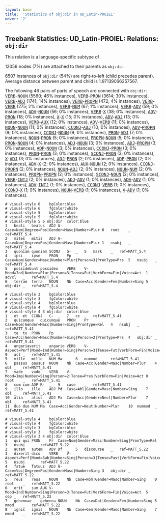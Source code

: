 ```yaml
---
layout: base
title:  'Statistics of obj:dir in UD_Latin-PROIEL'
udver: '2'
---
```


## Treebank Statistics: UD_Latin-PROIEL: Relations: `obj:dir`

This relation is a language-specific subtype of .

12059 nodes (7%) are attached to their parents as `obj:dir`.

6507 instances of `obj:dir` (54%) are right-to-left (child precedes parent).
Average distance between parent and child is 1.97139066257567.

The following 46 pairs of parts of speech are connected with `obj:dir`: <tt><a href="la_proiel-pos-VERB.html">VERB</a></tt>-<tt><a href="la_proiel-pos-NOUN.html">NOUN</a></tt> (5560; 46% instances), <tt><a href="la_proiel-pos-VERB.html">VERB</a></tt>-<tt><a href="la_proiel-pos-PRON.html">PRON</a></tt> (3614; 30% instances), <tt><a href="la_proiel-pos-VERB.html">VERB</a></tt>-<tt><a href="la_proiel-pos-ADJ.html">ADJ</a></tt> (1741; 14% instances), <tt><a href="la_proiel-pos-VERB.html">VERB</a></tt>-<tt><a href="la_proiel-pos-PROPN.html">PROPN</a></tt> (472; 4% instances), <tt><a href="la_proiel-pos-VERB.html">VERB</a></tt>-<tt><a href="la_proiel-pos-VERB.html">VERB</a></tt> (275; 2% instances), <tt><a href="la_proiel-pos-VERB.html">VERB</a></tt>-<tt><a href="la_proiel-pos-NUM.html">NUM</a></tt> (67; 1% instances), <tt><a href="la_proiel-pos-VERB.html">VERB</a></tt>-<tt><a href="la_proiel-pos-ADV.html">ADV</a></tt> (59; 0% instances), <tt><a href="la_proiel-pos-ADV.html">ADV</a></tt>-<tt><a href="la_proiel-pos-NOUN.html">NOUN</a></tt> (56; 0% instances), <tt><a href="la_proiel-pos-VERB.html">VERB</a></tt>-<tt><a href="la_proiel-pos-X.html">X</a></tt> (38; 0% instances), <tt><a href="la_proiel-pos-ADV.html">ADV</a></tt>-<tt><a href="la_proiel-pos-PRON.html">PRON</a></tt> (18; 0% instances), <tt><a href="la_proiel-pos-X.html">X</a></tt>-<tt><a href="la_proiel-pos-X.html">X</a></tt> (15; 0% instances), <tt><a href="la_proiel-pos-ADV.html">ADV</a></tt>-<tt><a href="la_proiel-pos-ADJ.html">ADJ</a></tt> (13; 0% instances), <tt><a href="la_proiel-pos-VERB.html">VERB</a></tt>-<tt><a href="la_proiel-pos-AUX.html">AUX</a></tt> (12; 0% instances), <tt><a href="la_proiel-pos-ADV.html">ADV</a></tt>-<tt><a href="la_proiel-pos-VERB.html">VERB</a></tt> (11; 0% instances), <tt><a href="la_proiel-pos-NOUN.html">NOUN</a></tt>-<tt><a href="la_proiel-pos-NOUN.html">NOUN</a></tt> (11; 0% instances), <tt><a href="la_proiel-pos-CCONJ.html">CCONJ</a></tt>-<tt><a href="la_proiel-pos-ADJ.html">ADJ</a></tt> (10; 0% instances), <tt><a href="la_proiel-pos-ADV.html">ADV</a></tt>-<tt><a href="la_proiel-pos-PROPN.html">PROPN</a></tt> (9; 0% instances), <tt><a href="la_proiel-pos-CCONJ.html">CCONJ</a></tt>-<tt><a href="la_proiel-pos-NOUN.html">NOUN</a></tt> (9; 0% instances), <tt><a href="la_proiel-pos-PRON.html">PRON</a></tt>-<tt><a href="la_proiel-pos-ADJ.html">ADJ</a></tt> (7; 0% instances), <tt><a href="la_proiel-pos-NOUN.html">NOUN</a></tt>-<tt><a href="la_proiel-pos-PRON.html">PRON</a></tt> (5; 0% instances), <tt><a href="la_proiel-pos-PROPN.html">PROPN</a></tt>-<tt><a href="la_proiel-pos-NOUN.html">NOUN</a></tt> (5; 0% instances), <tt><a href="la_proiel-pos-PRON.html">PRON</a></tt>-<tt><a href="la_proiel-pos-NOUN.html">NOUN</a></tt> (4; 0% instances), <tt><a href="la_proiel-pos-ADJ.html">ADJ</a></tt>-<tt><a href="la_proiel-pos-NOUN.html">NOUN</a></tt> (3; 0% instances), <tt><a href="la_proiel-pos-ADJ.html">ADJ</a></tt>-<tt><a href="la_proiel-pos-PROPN.html">PROPN</a></tt> (3; 0% instances), <tt><a href="la_proiel-pos-ADP.html">ADP</a></tt>-<tt><a href="la_proiel-pos-NOUN.html">NOUN</a></tt> (3; 0% instances), <tt><a href="la_proiel-pos-CCONJ.html">CCONJ</a></tt>-<tt><a href="la_proiel-pos-PRON.html">PRON</a></tt> (3; 0% instances), <tt><a href="la_proiel-pos-PRON.html">PRON</a></tt>-<tt><a href="la_proiel-pos-PRON.html">PRON</a></tt> (3; 0% instances), <tt><a href="la_proiel-pos-SCONJ.html">SCONJ</a></tt>-<tt><a href="la_proiel-pos-PRON.html">PRON</a></tt> (3; 0% instances), <tt><a href="la_proiel-pos-X.html">X</a></tt>-<tt><a href="la_proiel-pos-ADJ.html">ADJ</a></tt> (3; 0% instances), <tt><a href="la_proiel-pos-ADJ.html">ADJ</a></tt>-<tt><a href="la_proiel-pos-PRON.html">PRON</a></tt> (2; 0% instances), <tt><a href="la_proiel-pos-ADP.html">ADP</a></tt>-<tt><a href="la_proiel-pos-PRON.html">PRON</a></tt> (2; 0% instances), <tt><a href="la_proiel-pos-ADV.html">ADV</a></tt>-<tt><a href="la_proiel-pos-X.html">X</a></tt> (2; 0% instances), <tt><a href="la_proiel-pos-AUX.html">AUX</a></tt>-<tt><a href="la_proiel-pos-NOUN.html">NOUN</a></tt> (2; 0% instances), <tt><a href="la_proiel-pos-CCONJ.html">CCONJ</a></tt>-<tt><a href="la_proiel-pos-PROPN.html">PROPN</a></tt> (2; 0% instances), <tt><a href="la_proiel-pos-NOUN.html">NOUN</a></tt>-<tt><a href="la_proiel-pos-ADJ.html">ADJ</a></tt> (2; 0% instances), <tt><a href="la_proiel-pos-NOUN.html">NOUN</a></tt>-<tt><a href="la_proiel-pos-NUM.html">NUM</a></tt> (2; 0% instances), <tt><a href="la_proiel-pos-PROPN.html">PROPN</a></tt>-<tt><a href="la_proiel-pos-PROPN.html">PROPN</a></tt> (2; 0% instances), <tt><a href="la_proiel-pos-SCONJ.html">SCONJ</a></tt>-<tt><a href="la_proiel-pos-NOUN.html">NOUN</a></tt> (2; 0% instances), <tt><a href="la_proiel-pos-VERB.html">VERB</a></tt>-<tt><a href="la_proiel-pos-INTJ.html">INTJ</a></tt> (2; 0% instances), <tt><a href="la_proiel-pos-ADJ.html">ADJ</a></tt>-<tt><a href="la_proiel-pos-ADV.html">ADV</a></tt> (1; 0% instances), <tt><a href="la_proiel-pos-ADV.html">ADV</a></tt>-<tt><a href="la_proiel-pos-ADV.html">ADV</a></tt> (1; 0% instances), <tt><a href="la_proiel-pos-ADV.html">ADV</a></tt>-<tt><a href="la_proiel-pos-INTJ.html">INTJ</a></tt> (1; 0% instances), <tt><a href="la_proiel-pos-CCONJ.html">CCONJ</a></tt>-<tt><a href="la_proiel-pos-VERB.html">VERB</a></tt> (1; 0% instances), <tt><a href="la_proiel-pos-CCONJ.html">CCONJ</a></tt>-<tt><a href="la_proiel-pos-X.html">X</a></tt> (1; 0% instances), <tt><a href="la_proiel-pos-NOUN.html">NOUN</a></tt>-<tt><a href="la_proiel-pos-VERB.html">VERB</a></tt> (1; 0% instances), <tt><a href="la_proiel-pos-X.html">X</a></tt>-<tt><a href="la_proiel-pos-ADV.html">ADV</a></tt> (1; 0% instances).


~~~ conllu
# visual-style 6	bgColor:blue
# visual-style 6	fgColor:white
# visual-style 5	bgColor:blue
# visual-style 5	fgColor:white
# visual-style 5 6 obj:dir	color:blue
1	beati	beatus	ADJ	A-	Case=Nom|Degree=Pos|Gender=Masc|Number=Plur	0	root	_	ref=MATT_5.4
2	mites	mitis	ADJ	A-	Case=Nom|Degree=Pos|Gender=Masc|Number=Plur	1	nsubj	_	ref=MATT_5.4
3	quoniam	quoniam	SCONJ	G-	_	5	mark	_	ref=MATT_5.4
4	ipsi	ipse	PRON	Pp	Case=Nom|Gender=Masc|Number=Plur|Person=3|PronType=Prs	5	nsubj	_	ref=MATT_5.4
5	possidebunt	possideo	VERB	V-	Mood=Ind|Number=Plur|Person=3|Tense=Fut|VerbForm=Fin|Voice=Act	1	advcl	_	ref=MATT_5.4
6	terram	terra	NOUN	Nb	Case=Acc|Gender=Fem|Number=Sing	5	obj:dir	_	ref=MATT_5.4

~~~


~~~ conllu
# visual-style 3	bgColor:blue
# visual-style 3	fgColor:white
# visual-style 4	bgColor:blue
# visual-style 4	fgColor:white
# visual-style 4 3 obj:dir	color:blue
1	et	et	CCONJ	C-	_	7	cc	_	ref=MATT_5.41
2	quicumque	quicumque	PRON	Pr	Case=Nom|Gender=Masc|Number=Sing|PronType=Rel	4	nsubj	_	ref=MATT_5.41
3	te	tu	PRON	Pp	Case=Acc|Gender=Masc|Number=Sing|Person=2|PronType=Prs	4	obj:dir	_	ref=MATT_5.41
4	angariaverit	angario	VERB	V-	Aspect=Perf|Mood=Ind|Number=Sing|Person=3|Tense=Fut|VerbForm=Fin|Voice=Act	9	acl	_	ref=MATT_5.41
5	mille	mille	NUM	Ma	_	6	nummod	_	ref=MATT_5.41
6	passus	passus	NOUN	Nb	Case=Acc|Gender=Masc|Number=Plur	4	obl	_	ref=MATT_5.41
7	vade	vado	VERB	V-	Mood=Imp|Number=Sing|Person=2|Tense=Pres|VerbForm=Fin|Voice=Act	0	root	_	ref=MATT_5.41
8	cum	cum	ADP	R-	_	9	case	_	ref=MATT_5.41
9	illo	ille	ADJ	Pd	Case=Abl|Gender=Masc|Number=Sing	7	obl	_	ref=MATT_5.41
10	alia	alius	ADJ	Px	Case=Acc|Gender=Neut|Number=Plur	7	obl	_	ref=MATT_5.41
11	duo	duo	NUM	Ma	Case=Acc|Gender=Neut|Number=Plur	10	nummod	_	ref=MATT_5.41

~~~


~~~ conllu
# visual-style 4	bgColor:blue
# visual-style 4	fgColor:white
# visual-style 3	bgColor:blue
# visual-style 3	fgColor:white
# visual-style 3 4 obj:dir	color:blue
1	qui	qui	PRON	Pr	Case=Nom|Gender=Masc|Number=Sing|PronType=Rel	3	nsubj	_	ref=MATT_5.22
2	autem	autem	ADV	Df	_	5	discourse	_	ref=MATT_5.22
3	dixerit	dico	VERB	V-	Aspect=Perf|Mood=Sub|Number=Sing|Person=3|Tense=Past|VerbForm=Fin|Voice=Act	5	nsubj	_	ref=MATT_5.22
4	fatue	fatuus	ADJ	A-	Case=Voc|Degree=Pos|Gender=Masc|Number=Sing	3	obj:dir	_	ref=MATT_5.22
5	reus	reus	NOUN	Nb	Case=Nom|Gender=Masc|Number=Sing	0	root	_	ref=MATT_5.22
6	erit	sum	AUX	V-	Mood=Ind|Number=Sing|Person=3|Tense=Fut|VerbForm=Fin|Voice=Act	5	cop	_	ref=MATT_5.22
7	gehennae	gehenna	NOUN	Nb	Case=Dat|Gender=Fem|Number=Sing	5	nmod	_	ref=MATT_5.22
8	ignis	ignis	NOUN	Nb	Case=Gen|Gender=Masc|Number=Sing	7	nmod	_	ref=MATT_5.22

~~~


